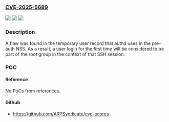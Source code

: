 ### [CVE-2025-5689](https://cve.mitre.org/cgi-bin/cvename.cgi?name=CVE-2025-5689)
![](https://img.shields.io/static/v1?label=Product&message=authd&color=blue)
![](https://img.shields.io/static/v1?label=Version&message=0.0.0%20&color=brightgreen)
![](https://img.shields.io/static/v1?label=Vulnerability&message=n%2Fa&color=blue)

### Description

A flaw was found in the temporary user record that authd uses in the pre-auth NSS. As a result, a user login for the first time will be considered to be part of the root group in the context of that SSH session.

### POC

#### Reference
No PoCs from references.

#### Github
- https://github.com/ARPSyndicate/cve-scores

